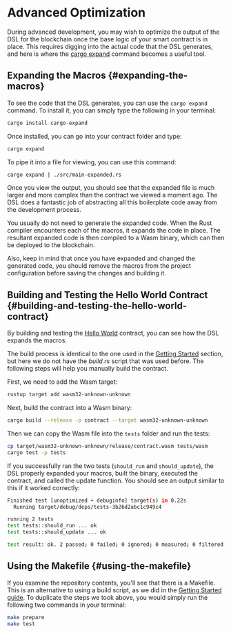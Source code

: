 # Advanced Optimization

During advanced development, you may wish to optimize the output of the DSL for the blockchain once the base logic of your smart contract is in place. This requires digging into the actual code that the DSL generates, and here is where the [cargo expand](https://github.com/dtolnay/cargo-expand) command becomes a useful tool.

## Expanding the Macros {#expanding-the-macros}

To see the code that the DSL generates, you can use the `cargo expand` command. To install it, you can simply type the following in your terminal:

```bash
cargo install cargo-expand
```

Once installed, you can go into your contract folder and type:

```bash
cargo expand
```

To pipe it into a file for viewing, you can use this command:

```bash
cargo expand | ./src/main-expanded.rs
```

Once you view the output, you should see that the expanded file is much larger and more complex than the contract we viewed a moment ago. The DSL does a fantastic job of abstracting all this boilerplate code away from the development process.

You usually do not need to generate the expanded code. When the Rust compiler encounters each of the macros, it expands the code in place. The resultant expanded code is then compiled to a Wasm binary, which can then be deployed to the blockchain.

Also, keep in mind that once you have expanded and changed the generated code, you should remove the macros from the project configuration before saving the changes and building it.

## Building and Testing the Hello World Contract {#building-and-testing-the-hello-world-contract}

By building and testing the [Hello World](https://github.com/casper-ecosystem/hello-world) contract, you can see how the DSL expands the macros.

The build process is identical to the one used in the [Getting Started](dapp-dev-guide/writing-contracts/getting-started.md) section, but here we do not have the _build.rs_ script that was used before. The following steps will help you manually build the contract.

First, we need to add the Wasm target:

```bash
rustup target add wasm32-unknown-unknown
```

Next, build the contract into a Wasm binary:

```bash
cargo build --release -p contract --target wasm32-unknown-unknown
```

Then we can copy the Wasm file into the `tests` folder and run the tests:

```bash
cp target/wasm32-unknown-unknown/release/contract.wasm tests/wasm
cargo test -p tests
```

If you successfully ran the two tests (`should_run` and `should_update`), the DSL properly expanded your macros, built the binary, executed the contract, and called the update function. You should see an output similar to this if it worked correctly:

```bash
Finished test [unoptimized + debuginfo] target(s) in 0.22s
  Running target/debug/deps/tests-3b26d2abc1c949c4

running 2 tests
test tests::should_run ... ok
test tests::should_update ... ok

test result: ok. 2 passed; 0 failed; 0 ignored; 0 measured; 0 filtered out; finished in 0.71s
```

## Using the Makefile {#using-the-makefile}

If you examine the repository contents, you'll see that there is a Makefile. This is an alternative to using a build script, as we did in the [Getting Started guide](dapp-dev-guide/writing-contracts/getting-started.md). To duplicate the steps we took above, you would simply run the following two commands in your terminal:

```bash
make prepare
make test
```
